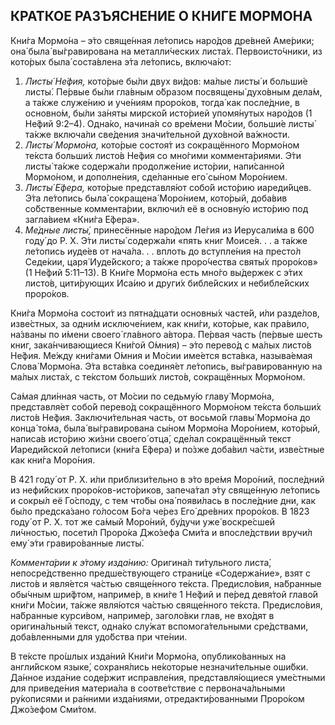 ## КРА́ТКОЕ РАЗЪЯСНЕ́НИЕ О КНИ́ГЕ МОРМО́НА

Кни́га Мормо́на – э́то свяще́нная ле́топись наро́дов дре́вней Аме́рики; она́ была́ вы́гравирована на металли́ческих листа́х. Первоисто́чники, из кото́рых была́ соста́влена э́та ле́топись, включа́ют:

1. _Листы́ Не́фия,_ кото́рые бы́ли двух ви́дов: ма́лые листы́ и больши́е листы́. Пе́рвые бы́ли гла́вным о́бразом посвящены́ духо́вным дела́м, а та́кже служе́нию и уче́ниям проро́ков, тогда́ как после́дние, в основно́м, бы́ли за́няты мирско́й исто́рией упомя́нутых наро́дов (1 Не́фий 9:2–4). Одна́ко, начина́я со вре́мени Мо́сии, больши́е листы́ та́кже включа́ли све́дения значи́тельной духо́вной ва́жности.
2. _Листы́ Мормо́на,_ кото́рые состоя́т из сокращённого Мормо́ном те́кста больши́х листо́в Не́фия со мно́гими коммента́риями. Э́ти листы́ та́кже содержа́ли продолже́ние исто́рии, напи́санной Мормо́ном, и дополне́ния, сде́ланные его́ сы́ном Моро́нием.
3. _Листы́ Е́фера,_ кото́рые представля́ют собо́й исто́рию иареди́йцев. Э́та ле́топись была́ сокращена́ Моро́нием, кото́рый, доба́вив со́бственные коммента́рии, включи́л её в основну́ю исто́рию под загла́вием «Кни́га Е́фера».
4. _Ме́дные листы́,_ принесённые наро́дом Ле́гия из Иерусали́ма в 600 году́ до Р. Х. Э́ти листы́ содержа́ли «пять книг Моисе́я. . . а та́кже ле́топись иуде́ев от нача́ла. . . вплоть до вступле́ния на престо́л Седе́кии, царя́ Иуде́йского; а та́кже проро́чества святы́х проро́ков» (1 Не́фий 5:11–13). В Кни́ге Мормо́на есть мно́го вы́держек с э́тих листо́в, цити́рующих Иса́ию и други́х библе́йских и небибле́йских проро́ков.

Кни́га Мормо́на состои́т из пятна́дцати основны́х часте́й, и́ли разде́лов, изве́стных, за одни́м исключе́нием, как кни́ги, кото́рые, как пра́вило, на́званы по и́мени своего́ гла́вного а́втора. Пе́рвая часть (пе́рвые шесть книг, зака́нчивающиеся Кни́гой О́мния) – э́то перево́д с ма́лых листо́в Не́фия. Ме́жду кни́гами О́мния и Мо́сии име́ется вста́вка, называ́емая Слова́ Мормо́на. Э́та вста́вка соединя́ет ле́топись, вы́гравированную на ма́лых листа́х, с те́кстом больши́х листо́в, сокращённых Мормо́ном.

Са́мая дли́нная часть, от Мо́сии по седьму́ю главу́ Мормо́на, представля́ет собо́й перево́д сокращённого Мормо́ном те́кста больши́х листо́в Не́фия. Заключи́тельная часть, от восьмо́й главы́ Мормо́на до конца́ то́ма, была́ вы́гравирована сы́ном Мормо́на Моро́нием, кото́рый, написа́в исто́рию жи́зни своего́ отца́, сде́лал сокращённый текст Иареди́йской ле́тописи (кни́га Е́фера) и по́зже доба́вил ча́сти, изве́стные как кни́га Моро́ния.

В 421 году́ от Р. Х. и́ли приблизи́тельно в э́то вре́мя Моро́ний, после́дний из нефи́йских проро́ков-исто́риков, запеча́тал э́ту свяще́нную ле́топись и сокры́л её Го́споду, с тем что́бы она́ появи́лась в после́дние дни, как бы́ло предска́зано го́лосом Бо́га че́рез Его́ дре́вних проро́ков. В 1823 году́ от Р. Х. тот же са́мый Моро́ний, бу́дучи уже́ воскре́сшей ли́чностью, посети́л Проро́ка Джо́зефа Сми́та и впосле́дствии вручи́л ему́ э́ти гравиро́ванные листы́.

_Коммента́рии к э́тому изда́нию:_ Оригина́л ти́тульного листа́, непосре́дственно предше́ствующего страни́це «Содержа́ние», взят с листо́в и явля́ется ча́стью свяще́нного те́кста. Предисло́вия, на́бранные обы́чным шри́фтом, наприме́р, в кни́ге 1 Не́фий и пе́ред девя́той главо́й кни́ги Мо́сии, та́кже явля́ются ча́стью свяще́нного те́кста. Предисло́вия, на́бранные курси́вом, наприме́р, заголо́вки глав, не вхо́дят в оригина́льный текст, одна́ко слу́жат вспомога́тельными сре́дствами, доба́вленными для удо́бства при чте́нии.

В те́ксте про́шлых изда́ний Кни́ги Мормо́на, опублико́ванных на англи́йском языке́, сохраня́лись не́которые незначи́тельные оши́бки. Да́нное изда́ние соде́ржит исправле́ния, представля́ющиеся уме́стными для приведе́ния материа́ла в соотве́тствие с первонача́льными ру́кописями и ра́нними изда́ниями, отредакти́рованными Проро́ком Джо́зефом Сми́том.

<div style="page-break-after: always;"></div>
